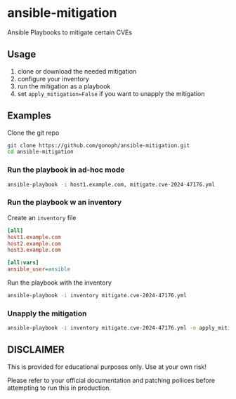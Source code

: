 # ansible-mitigation
Ansible Playbooks to mitigate certain CVEs

## Usage

1. clone or download the needed mitigation
2. configure your inventory
3. run the mitigation as a playbook
4. set `apply_mitigation=False` if you want to unapply the mitigation

## Examples

Clone the git repo
```bash
git clone https://github.com/gonoph/ansible-mitigation.git
cd ansible-mitigation
```

### Run the playbook in ad-hoc mode

```bash
ansible-playbook -i host1.example.com, mitigate.cve-2024-47176.yml
```

### Run the playbook w an inventory

Create an `inventory` file
```ini
[all]
host1.example.com
host2.example.com
host3.example.com

[all:vars]
ansible_user=ansible
```

Run the playbook with the inventory
```bash
ansible-playbook -i inventory mitigate.cve-2024-47176.yml
```

### Unapply the mitigation

```bash
ansible-playbook -i inventory mitigate.cve-2024-47176.yml -e apply_mitigation=False
```


## DISCLAIMER

This is provided for educational purposes only. Use at your own risk!

Please refer to your official documentation and patching poliices before
attempting to run this in production.
